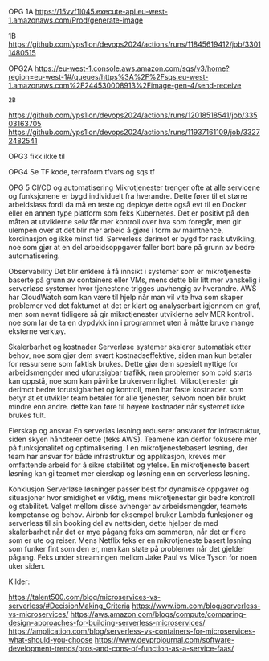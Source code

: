   OPG 1A
    https://15vvf1l045.execute-api.eu-west-1.amazonaws.com/Prod/generate-image

  1B
    https://github.com/yps1lon/devops2024/actions/runs/11845619412/job/33011480515
	
OPG2A
https://eu-west-1.console.aws.amazon.com/sqs/v3/home?region=eu-west-1#/queues/https%3A%2F%2Fsqs.eu-west-1.amazonaws.com%2F244530008913%2Fimage-gen-4/send-receive
 
 
 	2B
https://github.com/yps1lon/devops2024/actions/runs/12018518541/job/33503163705
https://github.com/yps1lon/devops2024/actions/runs/11937161109/job/33272482541

OPG3
fikk ikke til

OPG4
Se TF kode, terraform.tfvars og sqs.tf

OPG 5
CI/CD og automatisering
Mikrotjenester trenger ofte at alle servicene og funksjonene er bygd individuelt fra hverandre. Dette fører til et større arbeidslass fordi da må en teste og deploye dette også evt til en Docker eller en annen type platform som feks Kubernetes. Det er positivt på den måten at utviklerne selv får mer kontroll over hva som foregår, men gir ulempen over at det blir mer arbeid å gjøre i form av maintnence, kordinasjon og ikke minst tid. Serverless derimot er bygd for rask utvikling, noe som gjør at en del arbeidsoppgaver faller bort bare på grunn av bedre automatisering.

Observability 
Det blir enklere å få innsikt i systemer som er mikrotjeneste baserte på grunn av containers eller VMs, mens dette blir litt mer vanskelig i serverløse systemer hvor tjenestene trigges uavhengig av hverandre. AWS har CloudWatch som kan være til hjelp når man vil vite hva som skaper problemer ved det faktumet at det er klart og analyserbart igjennom en graf, men som nevnt tidligere så gir mikrotjenester utviklerne selv MER kontroll. noe som lar de ta en dypdykk inn i programmet uten å måtte bruke mange eksterne verktøy.

Skalerbarhet og kostnader
Serverløse systemer skalerer automatisk etter behov, noe som gjør dem svært kostnadseffektive, siden man kun betaler for ressursene som faktisk brukes. Dette gjør dem spesielt nyttige for arbeidsmengder med uforutsigbar trafikk, men problemer som cold starts kan oppstå, noe som kan påvirke brukervennlighet. Mikrotjenester gir derimot bedre forutsigbarhet og kontroll, men har faste kostnader. som betyr at et utvikler team betaler for alle tjenester, selvom noen blir brukt mindre enn andre. dette kan føre til høyere kostnader når systemet ikke brukes fult.

Eierskap og ansvar
En serverløs løsning reduserer ansvaret for infrastruktur, siden skyen håndterer dette (feks AWS). Teamene kan derfor fokusere mer på  funksjonalitet og optimalisering. I en mikrotjenestebasert løsning, der team har ansvar for både infrastruktur og applikasjon, kreves mer omfattende arbeid for å sikre stabilitet og ytelse. En mikrotjeneste basert løsning kan gi teamet mer eierskap og løsning enn en serverless løsning.

Konklusjon
Serverløse løsninger passer best for dynamiske oppgaver og situasjoner hvor smidighet er viktig, mens mikrotjenester gir bedre kontroll og stabilitet. Valget mellom disse avhenger av arbeidsmengder, teamets kompetanse og behov. Airbnb for eksempel bruker Lambda funksjoner og serverless til sin booking del av nettsiden, dette hjelper de med skalerbarhet når det er mye pågang feks om sommeren, når det er flere som er ute og reiser. Mens Netflix feks er en mikrotjeneste basert løsning som funker fint som den er, men kan støte på problemer når det gjelder pågang. Feks under streamingen mellom Jake Paul vs Mike Tyson for noen uker siden.

Kilder:

https://talent500.com/blog/microservices-vs-serverless/#DecisionMaking_Criteria
https://www.ibm.com/blog/serverless-vs-microservices/
https://aws.amazon.com/blogs/compute/comparing-design-approaches-for-building-serverless-microservices/
https://amplication.com/blog/serverless-vs-containers-for-microservices-what-should-you-choose
https://www.devprojournal.com/software-development-trends/pros-and-cons-of-function-as-a-service-faas/
